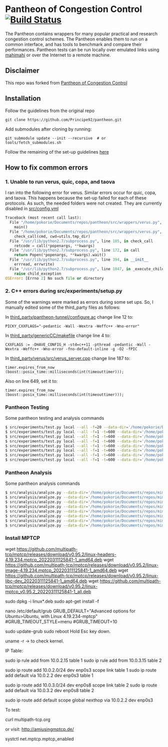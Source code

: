 # Pantheon of Congestion Control [![Build Status](https://travis-ci.org/StanfordSNR/pantheon.svg?branch=master)](https://travis-ci.org/StanfordSNR/pantheon)
The Pantheon contains wrappers for many popular practical and research
congestion control schemes. The Pantheon enables them to run on a common
interface, and has tools to benchmark and compare their performances.
Pantheon tests can be run locally over emulated links using
[mahimahi](http://mahimahi.mit.edu/) or over the Internet to a remote machine.

## Disclaimer
This repo was forked from [Pantheon of Congestion Control](https://github.com/StanfordSNR/pantheon)

## Installation
Follow the guidelines from the original repo

```
git clone https://github.com/Principe92/pantheon.git
```

Add submodules after cloning by running:

```
git submodule update --init --recursive  # or tools/fetch_submodules.sh
```

Follow the remaining of the set-up guidelines [here](https://github.com/StanfordSNR/pantheon)

## How to fix common errors

### 1. Unable to run verus, quic, copa, and taova
I ran into the following error for verus. Similar errors occur for quic, copa, and taova. This happens because the set-up failed for each of these protocols. As such, the needed folders were not created. They are currently disabled in [src/config.yml](src/config.yml)

```python
Traceback (most recent call last):
  File "/home/pokorie/Documents/repos/pantheon/src/wrappers/verus.py", line 42, in <module>
    main()
  File "/home/pokorie/Documents/repos/pantheon/src/wrappers/verus.py", line 32, in main
    check_call(cmd, cwd=utils.tmp_dir)
  File "/usr/lib/python2.7/subprocess.py", line 185, in check_call
    retcode = call(*popenargs, **kwargs)
  File "/usr/lib/python2.7/subprocess.py", line 172, in call
    return Popen(*popenargs, **kwargs).wait()
  File "/usr/lib/python2.7/subprocess.py", line 394, in __init__
    errread, errwrite)
  File "/usr/lib/python2.7/subprocess.py", line 1047, in _execute_child
    raise child_exception
OSError: [Errno 2] No such file or directory
```

### 2. C++ errors during src/experiments/setup.py
Some of the warnings were marked as errors during some set ups. So, I manually edited some of the third_party files as follows:

In [third_party/pantheon-tunnel/configure.ac](third_party/pantheon-tunnel/configure.ac) change line 12 to:
```text
PICKY_CXXFLAGS="-pedantic -Wall -Wextra -Weffc++ -Wno-error"
```

In [third_party/genericCC/makefile](third_party/genericCC/makefile) change line 4 to:
```text
CXXFLAGS := -DHAVE_CONFIG_H -std=c++11 -pthread -pedantic -Wall -Wextra -Weffc++ -Wno-error -fno-default-inline -g -O2 -fPIC
```

In [third_party/verus/src/verus_server.cpp](third_party/verus/src/verus_server.cpp) change line 187 to:
```cplusplus
timer.expires_from_now (boost::posix_time::milliseconds(int(timeouttimer)));
```

Also on line 649, set it to:
```cplusplus
timer.expires_from_now (boost::posix_time::milliseconds(int(timeouttimer)));
```

### Pantheon Testing

Some pantheon testing and analysis commands
```bash
$ src/experiments/test.py local --all -f=20 --data-dir='/home/pokorie/Documents/repos/mimic/log/pantheon/att.lte.driving' --uplink-trace='/usr/share/mahimahi/traces/ATT-LTE-driving.up' --downlink-trace='/usr/share/mahimahi/traces/ATT-LTE-driving.down'
$ src/experiments/test.py local --all -f=1 -t=600 --data-dir='/home/pokorie/Documents/repos/mimic/log/pantheon/att.lte.driving.2016' --uplink-trace='/usr/share/mahimahi/traces/ATT-LTE-driving-2016.up' --downlink-trace='/usr/share/mahimahi/traces/ATT-LTE-driving-2016.down'
$ src/experiments/test.py local --all -f=1 -t=600 --data-dir='/home/pokorie/Documents/repos/mimic/log/pantheon/tm.lte.driving' --uplink-trace='/usr/share/mahimahi/traces/TMobile-LTE-driving.up' --downlink-trace='/usr/share/mahimahi/traces/TMobile-LTE-driving.down '
$ src/experiments/test.py local --all -f=1 -t=600 --data-dir='/home/pokorie/Documents/repos/mimic/log/pantheon/tm.lte.short' --uplink-trace='/usr/share/mahimahi/traces/TMobile-LTE-short.up' --downlink-trace='/usr/share/mahimahi/traces/TMobile-LTE-short.down'
$ src/experiments/test.py local --all -f=1 -t=600 --data-dir='/home/pokorie/Documents/repos/mimic/log/pantheon/tm.umts.driving' --uplink-trace='/usr/share/mahimahi/traces/TMobile-UMTS-driving.up' --downlink-trace='/usr/share/mahimahi/traces/TMobile-UMTS-driving.down'
$ src/experiments/test.py local --all -f=1 -t=600 --data-dir='/home/pokorie/Documents/repos/mimic/log/pantheon/vz.evdo.driving' --uplink-trace='/usr/share/mahimahi/traces/Verizon-EVDO-driving.up' --downlink-trace='/usr/share/mahimahi/traces/Verizon-EVDO-driving.down'
$ src/experiments/test.py local --all -f=1 -t=600 --data-dir='/home/pokorie/Documents/repos/mimic/log/pantheon/vz.lte.driving' --uplink-trace='/usr/share/mahimahi/traces/Verizon-LTE-driving.up' --downlink-trace='/usr/share/mahimahi/traces/Verizon-LTE-driving.down' 
$ src/experiments/test.py local --all -f=1 -t=600 --data-dir='/home/pokorie/Documents/repos/mimic/log/pantheon/vz.lte.short' --uplink-trace='/usr/share/mahimahi/traces/Verizon-LTE-short.up' --downlink-trace='/usr/share/mahimahi/traces/Verizon-LTE-short.down' 
```

### Pantheon Analysis

Some pantheon analysis commands
```bash
$ src/analysis/analyze.py --data-dir='/home/pokorie/Documents/repos/mimic/log/pantheon/att.lte.driving'
$ src/analysis/analyze.py --data-dir='/home/pokorie/Documents/repos/mimic/log/pantheon/att.lte.driving.2016'
$ src/analysis/analyze.py --data-dir='/home/pokorie/Documents/repos/mimic/log/pantheon/tm.lte.driving'
$ src/analysis/analyze.py --data-dir='/home/pokorie/Documents/repos/mimic/log/pantheon/tm.lte.short'
$ src/analysis/analyze.py --data-dir='/home/pokorie/Documents/repos/mimic/log/pantheon/tm.umts.driving'
$ src/analysis/analyze.py --data-dir='/home/pokorie/Documents/repos/mimic/log/pantheon/vz.evdo.driving'
$ src/analysis/analyze.py --data-dir='/home/pokorie/Documents/repos/mimic/log/pantheon/vz.lte.driving'
$ src/analysis/analyze.py --data-dir='/home/pokorie/Documents/repos/mimic/log/pantheon/vz.lte.short'
```




### Install MPTCP

wget https://github.com/multipath-tcp/mptcp/releases/download/v0.95.2/linux-headers-4.19.234.mptcp_20220311125841-1_amd64.deb
wget https://github.com/multipath-tcp/mptcp/releases/download/v0.95.2/linux-image-4.19.234.mptcp_20220311125841-1_amd64.deb
wget https://github.com/multipath-tcp/mptcp/releases/download/v0.95.2/linux-libc-dev_20220311125841-1_amd64.deb
wget https://github.com/multipath-tcp/mptcp/releases/download/v0.95.2/linux-mptcp_v0.95.2_20220311125841-1_all.deb

sudo dpkg -i linux*.deb
sudo apt-get install -f

nano /etc/default/grub
GRUB_DEFAULT="Advanced options for Ubuntu>Ubuntu, with Linux 4.19.234-mptcp"
#GRUB_TIMEOUT_STYLE=menu 
#GRUB_TIMEOUT=10


sudo update-grub
sudo reboot
Hold Esc key down.

uname -r -> to check kernel.


IP Table:

sudo ip rule add from 10.0.2.15 table 1
sudo ip rule add from 10.0.3.15 table 2

sudo ip route add 10.0.2.0/24 dev enp0s3 scope link table 1
sudo ip route add default via 10.0.2.2 dev enp0s3 table 1

sudo ip route add 10.0.3.0/24 dev enp0s8 scope link table 2
sudo ip route add default via 10.0.3.2  dev enp0s8 table 2

sudo ip route add default scope global nexthop via 10.0.2.2 dev enp0s3




To test:

curl multipath-tcp.org 


or visit: http://amiusingmptcp.de/ 


systctl net.mptcp.mptcp_enabled








